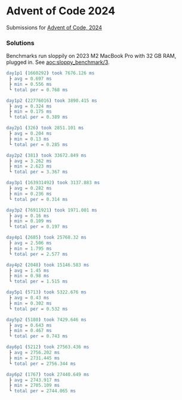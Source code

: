 Advent of Code 2024
=====

Submissions for [Advent of Code, 2024][aoc2024]

### Solutions

Benchmarks run sloppily on 2023 M2 MacBook Pro with 32 GB RAM,
plugged in. See [aoc:sloppy_benchmark/3](./src/aoc.erl).

```erlang
day1p1 (1660292) took 7676.126 ms
 ├ avg = 0.697 ms
 ├ min = 0.556 ms
 └ total per = 0.768 ms

day1p2 (22776016) took 3890.415 ms
 ├ avg = 0.324 ms
 ├ min = 0.175 ms
 └ total per = 0.389 ms

day2p1 (326) took 2851.101 ms
 ├ avg = 0.204 ms
 ├ min = 0.13 ms
 └ total per = 0.285 ms

day2p2 (381) took 33672.849 ms
 ├ avg = 3.262 ms
 ├ min = 2.623 ms
 └ total per = 3.367 ms

day3p1 (163931492) took 3137.883 ms
 ├ avg = 0.282 ms
 ├ min = 0.236 ms
 └ total per = 0.314 ms

day3p2 (76911921) took 1971.001 ms
 ├ avg = 0.16 ms
 ├ min = 0.109 ms
 └ total per = 0.197 ms

day4p1 (2685) took 25768.32 ms
 ├ avg = 2.506 ms
 ├ min = 1.795 ms
 └ total per = 2.577 ms

day4p2 (2048) took 15146.583 ms
 ├ avg = 1.45 ms
 ├ min = 0.98 ms
 └ total per = 1.515 ms

day5p1 (5713) took 5322.676 ms
 ├ avg = 0.43 ms
 ├ min = 0.302 ms
 └ total per = 0.532 ms

day5p2 (5180) took 7429.646 ms
 ├ avg = 0.643 ms
 ├ min = 0.467 ms
 └ total per = 0.743 ms

day6p1 (5212) took 27563.436 ms
 ├ avg = 2756.202 ms
 ├ min = 2731.445 ms
 └ total per = 2756.344 ms

day6p2 (1767) took 27440.649 ms
 ├ avg = 2743.917 ms
 ├ min = 2705.109 ms
 └ total per = 2744.065 ms
```
[aoc2024]: (https://adventofcode.com/2024)

